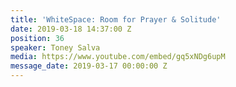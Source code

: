```yaml
---
title: 'WhiteSpace: Room for Prayer & Solitude'
date: 2019-03-18 14:37:00 Z
position: 36
speaker: Toney Salva
media: https://www.youtube.com/embed/gq5xNDg6upM
message_date: 2019-03-17 00:00:00 Z
---
```


